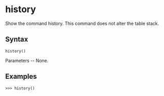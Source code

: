# history

Show the command history.
This command does not alter the table stack.

## Syntax

`history()`

Parameters -- None.

## Examples

`>>> history()`